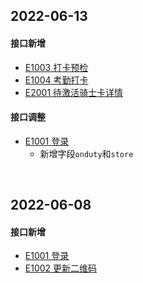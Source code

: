 ## 2022-06-13

#### 接口新增

- [E1003 打卡预检](http://localhost:5533/docs#tag/E/operation/EmployeeAttendancePrecheck)
- [E1004 考勤打卡](http://localhost:5533/docs#tag/E/operation/EmployeeAttendanceCreate)
- [E2001 待激活骑士卡详情](http://localhost:5533/docs#tag/E/operation/EmployeeSubscribeInactive)



#### 接口调整

- [E1001 登录](http://localhost:5533/docs#tag/E/operation/EmployeeEmployeeSignin)
  - 新增字段`onduty`和`store`



<br />

## 2022-06-08

#### 接口新增

- [E1001 登录](http://localhost:5533/docs#tag/E/operation/EmployeeEmployeeSignin)
- [E1002 更新二维码](http://localhost:5533/docs#tag/E/operation/EmployeeEmployeeQrcode)